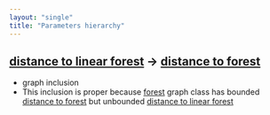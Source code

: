 ```yaml
---
layout: "single"
title: "Parameters hierarchy"
---
```

<!--this is a generated file-->

## [distance to linear forest](../skQuFN_dist) → [distance to forest](../JngPPm_dist)
* graph inclusion
* This inclusion is proper because [forest](#JngPPm) graph class has bounded [distance to forest](../JngPPm_dist) but unbounded [distance to linear forest](../skQuFN_dist)
